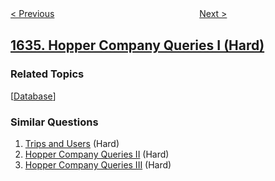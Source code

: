 <!--|This file generated by command(leetcode description); DO NOT EDIT.    |-->
<!--+----------------------------------------------------------------------+-->
<!--|@author    awesee <openset.wang@gmail.com>                           |-->
<!--|@link      https://github.com/awesee                                 |-->
<!--|@home      https://github.com/awesee/leetcode                        |-->
<!--+----------------------------------------------------------------------+-->

[< Previous](../add-two-polynomials-represented-as-linked-lists "Add Two Polynomials Represented as Linked Lists")
　　　　　　　　　　　　　　　　
[Next >](../sort-array-by-increasing-frequency "Sort Array by Increasing Frequency")

## [1635. Hopper Company Queries I (Hard)](https://leetcode.com/problems/hopper-company-queries-i "Hopper 公司查询 I")



### Related Topics
  [[Database](../../tag/database/README.md)]

### Similar Questions
  1. [Trips and Users](../trips-and-users) (Hard)
  1. [Hopper Company Queries II](../hopper-company-queries-ii) (Hard)
  1. [Hopper Company Queries III](../hopper-company-queries-iii) (Hard)
